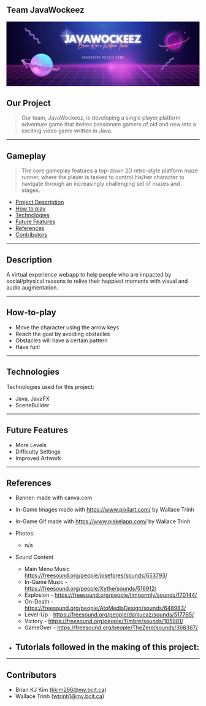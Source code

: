 ## Team JavaWockeez
![Project Image](src/main/resources/banner.png)

## Our Project
> Our team, JavaWockeez, is developing a single player platform adventure game that invites passionate gamers of old and new into a exciting video game written in Java.
---
## Gameplay
> The core gameplay features a top-down 2D retro-style platform maze runner, where the player is tasked to control his/her character to navigate through an increasingly challenging set of mazes and stages.

* [Project Description](#our-project)
* [How to play](#how-to-play)
* [Technologies](#technologies)
* [Future Features](#future-features)
* [References](#references)
* [Contributors](#contributors)
---


## Description
A virtual experience webapp to help people who are impacted by social/physical reasons to relive their happiest moments with visual and audio augmentation.

---

## How-to-play
* Move the character using the arrow keys
* Reach the goal by avoiding obstacles
* Obstacles will have a certain pattern
* Have fun!

---
## Technologies
Technologies used for this project:
* Java, JavaFX
* SceneBuilder
---
## Future Features

- More Levels
- Difficulty Settings
- Improved Artwork

---
## References
- Banner: made with canva.com
- In-Game Images made with https://www.pixilart.com/ by Wallace Trinh
- In-Game Gif made with https://www.piskelapp.com/ by Wallace Trinh
- Photos:
    - n/a

- Sound Content
  - Main Menu Music https://freesound.org/people/josefpres/sounds/653793/
  - In-Game Music - https://freesound.org/people/Xythe/sounds/516912/
  - Explosion - https://freesound.org/people/timgormly/sounds/170144/
  - On-Death - https://freesound.org/people/AtoMediaDesign/sounds/648983/
  - Level-Up - https://freesound.org/people/danlucaz/sounds/517765/
  - Victory - https://freesound.org/people/Timbre/sounds/105981/
  - GameOver - https://freesound.org/people/TheZero/sounds/368367/

- Tutorials followed in the making of this project:
    - 

---
## Contributors
* Brian KJ Kim (kkim266@my.bcit.ca)
* Wallace Trinh (wtrinh1@my.bcit.ca)
